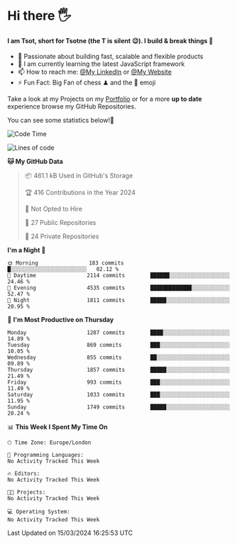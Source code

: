 # Hi there :raised_hand_with_fingers_splayed:
#### I am Tsot, short for Tsotne (the T is silent :wink:). I build & break things :space_invader:
- :telescope: Passionate about building fast, scalable and flexible products
- :seedling: I am currently learning the latest JavaScript framework 
- :mailbox: How to reach me: [@My LinkedIn](https://www.linkedin.com/in/tsotne-gvadzabia/) or [@My Website](https://tsotne.co.uk/contact)
- :zap: Fun Fact: Big Fan of chess ♟ and the 👾 emoji

Take a look at my Projects on my [Portfolio](https://tsotne.co.uk/) or for a more **up to date** experience browse my GitHub Repositories.

You can see some statistics below!:space_invader:
<!--START_SECTION:waka-->
![Code Time](http://img.shields.io/badge/Code%20Time-761%20hrs%202%20mins-blue)

![Lines of code](https://img.shields.io/badge/From%20Hello%20World%20I%27ve%20Written-4.8%20million%20lines%20of%20code-blue)

**🐱 My GitHub Data** 

> 📦 461.1 kB Used in GitHub's Storage 
 > 
> 🏆 416 Contributions in the Year 2024
 > 
> 🚫 Not Opted to Hire
 > 
> 📜 27 Public Repositories 
 > 
> 🔑 24 Private Repositories 
 > 
**I'm a Night 🦉** 

```text
🌞 Morning                183 commits         █░░░░░░░░░░░░░░░░░░░░░░░░   02.12 % 
🌆 Daytime                2114 commits        ██████░░░░░░░░░░░░░░░░░░░   24.46 % 
🌃 Evening                4535 commits        █████████████░░░░░░░░░░░░   52.47 % 
🌙 Night                  1811 commits        █████░░░░░░░░░░░░░░░░░░░░   20.95 % 
```
📅 **I'm Most Productive on Thursday** 

```text
Monday                   1287 commits        ████░░░░░░░░░░░░░░░░░░░░░   14.89 % 
Tuesday                  869 commits         ███░░░░░░░░░░░░░░░░░░░░░░   10.05 % 
Wednesday                855 commits         ██░░░░░░░░░░░░░░░░░░░░░░░   09.89 % 
Thursday                 1857 commits        █████░░░░░░░░░░░░░░░░░░░░   21.49 % 
Friday                   993 commits         ███░░░░░░░░░░░░░░░░░░░░░░   11.49 % 
Saturday                 1033 commits        ███░░░░░░░░░░░░░░░░░░░░░░   11.95 % 
Sunday                   1749 commits        █████░░░░░░░░░░░░░░░░░░░░   20.24 % 
```


📊 **This Week I Spent My Time On** 

```text
🕑︎ Time Zone: Europe/London

💬 Programming Languages: 
No Activity Tracked This Week

🔥 Editors: 
No Activity Tracked This Week

🐱‍💻 Projects: 
No Activity Tracked This Week

💻 Operating System: 
No Activity Tracked This Week
```


 Last Updated on 15/03/2024 16:25:53 UTC
<!--END_SECTION:waka-->
